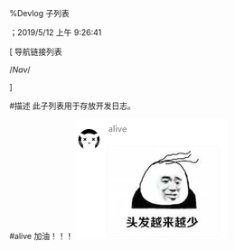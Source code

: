 
%Devlog 子列表

；2019/5/12 上午 9:26:41


[ 导航链接列表

/*Nav*/

]

#描述
此子列表用于存放开发日志。


#alive 加油！！！
![](_devlog~/Images~/DEVLOGSAMPLE1.png)



<style>
#panel2{display:none;}
</style>





